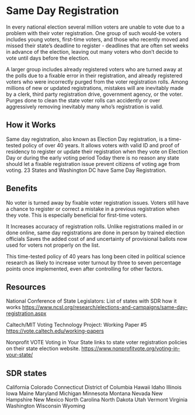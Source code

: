 # Same Day Registration
In every national election several million voters are unable to vote due to a problem with their voter registration. One group of such would-be voters includes young voters, first-time voters, and those who recently moved and missed their state’s deadline to register - deadlines that are often set weeks in advance of the election, leaving out many voters who don’t decide to vote until days before the election.

A larger group includes already registered voters who are turned away at the polls due to a fixable error in their registration, and already registered voters who were incorrectly purged from the voter registration rolls. Among millions of new or updated registrations, mistakes will are inevitably made by a clerk, third party registration drive, government agency, or the voter. Purges done to clean the state voter rolls can accidently or over aggressively removing inevitably many who’s registration is valid. 

## How it Works
Same day registration, also known as Election Day registration, is a time-tested policy of over 40 years. It allows voters with valid ID and proof of residency to register or update their registration when they vote on Election Day or during the early voting period Today there is no reason any state should let a fixable registration issue prevent citizens of voting age from voting. 23 States and Washington DC have Same Day Registration.

## Benefits
No voter is turned away by fixable voter registration issues. Voters still have a chance to register or correct a mistake in a previous registration when they vote. This is especially beneficial for first-time voters.

It Increases accuracy of registration rolls. Unlike registrations mailed in or done online, same day registrations are done in person by trained election officials
Saves the added cost of and uncertainty of provisional ballots now used for voters not properly on the list.

This time-tested policy of 40 years has long been cited in political science research as likely to increase voter turnout by three to seven percentage points once implemented, even after controlling for other factors.

## Resources 
National Conference of State Legislators: List of states with SDR how it works
https://www.ncsl.org/research/elections-and-campaigns/same-day-registration.aspx

Caltech/MIT Voting Technology Project: Working Paper #5
https://vote.caltech.edu/working-papers

Nonprofit VOTE Voting in Your State links to state voter registration policies on their state election website. 
https://www.nonprofitvote.org/voting-in-your-state/

## SDR states
California
Colorado
Connecticut
District of Columbia
Hawaii
Idaho
Illinois
Iowa
Maine
Maryland
Michigan
Minnesota
Montana
Nevada
New Hampshire
New Mexico
North Carolina
North Dakota
Utah
Vermont
Virginia
Washington
Wisconsin
Wyoming